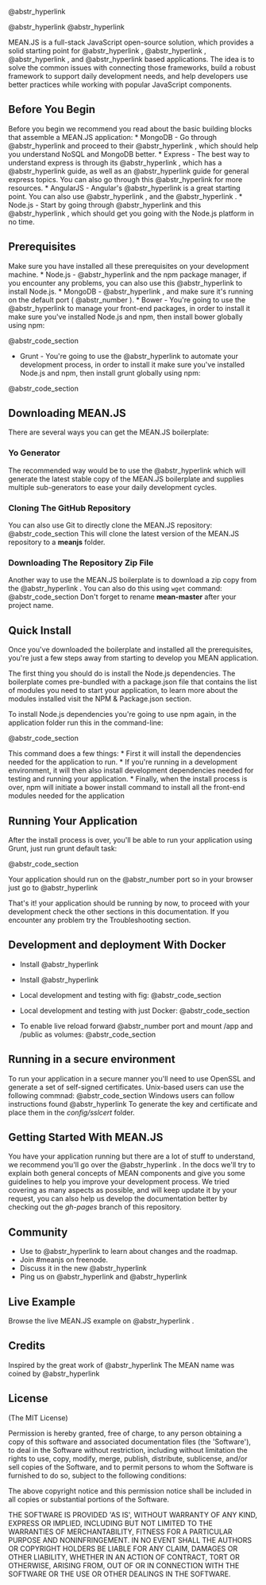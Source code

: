 @abstr_hyperlink 

@abstr_hyperlink @abstr_hyperlink 

MEAN.JS is a full-stack JavaScript open-source solution, which provides a solid starting point for @abstr_hyperlink , @abstr_hyperlink , @abstr_hyperlink , and @abstr_hyperlink based applications. The idea is to solve the common issues with connecting those frameworks, build a robust framework to support daily development needs, and help developers use better practices while working with popular JavaScript components. 

## Before You Begin

Before you begin we recommend you read about the basic building blocks that assemble a MEAN.JS application: * MongoDB - Go through @abstr_hyperlink and proceed to their @abstr_hyperlink , which should help you understand NoSQL and MongoDB better. * Express - The best way to understand express is through its @abstr_hyperlink , which has a @abstr_hyperlink guide, as well as an @abstr_hyperlink guide for general express topics. You can also go through this @abstr_hyperlink for more resources. * AngularJS - Angular's @abstr_hyperlink is a great starting point. You can also use @abstr_hyperlink , and the @abstr_hyperlink . * Node.js - Start by going through @abstr_hyperlink and this @abstr_hyperlink , which should get you going with the Node.js platform in no time.

## Prerequisites

Make sure you have installed all these prerequisites on your development machine. * Node.js - @abstr_hyperlink and the npm package manager, if you encounter any problems, you can also use this @abstr_hyperlink to install Node.js. * MongoDB - @abstr_hyperlink , and make sure it's running on the default port ( @abstr_number ). * Bower - You're going to use the @abstr_hyperlink to manage your front-end packages, in order to install it make sure you've installed Node.js and npm, then install bower globally using npm:

@abstr_code_section 

  * Grunt - You're going to use the @abstr_hyperlink to automate your development process, in order to install it make sure you've installed Node.js and npm, then install grunt globally using npm:

@abstr_code_section 




## Downloading MEAN.JS

There are several ways you can get the MEAN.JS boilerplate: 

### Yo Generator

The recommended way would be to use the @abstr_hyperlink which will generate the latest stable copy of the MEAN.JS boilerplate and supplies multiple sub-generators to ease your daily development cycles.

### Cloning The GitHub Repository

You can also use Git to directly clone the MEAN.JS repository: @abstr_code_section This will clone the latest version of the MEAN.JS repository to a **meanjs** folder.

### Downloading The Repository Zip File

Another way to use the MEAN.JS boilerplate is to download a zip copy from the @abstr_hyperlink . You can also do this using `wget` command: @abstr_code_section Don't forget to rename **mean-master** after your project name.

## Quick Install

Once you've downloaded the boilerplate and installed all the prerequisites, you're just a few steps away from starting to develop you MEAN application.

The first thing you should do is install the Node.js dependencies. The boilerplate comes pre-bundled with a package.json file that contains the list of modules you need to start your application, to learn more about the modules installed visit the NPM & Package.json section.

To install Node.js dependencies you're going to use npm again, in the application folder run this in the command-line:

@abstr_code_section 

This command does a few things: * First it will install the dependencies needed for the application to run. * If you're running in a development environment, it will then also install development dependencies needed for testing and running your application. * Finally, when the install process is over, npm will initiate a bower install command to install all the front-end modules needed for the application

## Running Your Application

After the install process is over, you'll be able to run your application using Grunt, just run grunt default task:

@abstr_code_section 

Your application should run on the @abstr_number port so in your browser just go to @abstr_hyperlink 

That's it! your application should be running by now, to proceed with your development check the other sections in this documentation. If you encounter any problem try the Troubleshooting section.

## Development and deployment With Docker

  * Install @abstr_hyperlink 
  * Install @abstr_hyperlink 

  * Local development and testing with fig: @abstr_code_section 

  * Local development and testing with just Docker: @abstr_code_section 

  * To enable live reload forward @abstr_number port and mount /app and /public as volumes: @abstr_code_section 




## Running in a secure environment

To run your application in a secure manner you'll need to use OpenSSL and generate a set of self-signed certificates. Unix-based users can use the following commnad: @abstr_code_section Windows users can follow instructions found @abstr_hyperlink To generate the key and certificate and place them in the _config/sslcert_ folder.

## Getting Started With MEAN.JS

You have your application running but there are a lot of stuff to understand, we recommend you'll go over the @abstr_hyperlink . In the docs we'll try to explain both general concepts of MEAN components and give you some guidelines to help you improve your development process. We tried covering as many aspects as possible, and will keep update it by your request, you can also help us develop the documentation better by checking out the _gh-pages_ branch of this repository.

## Community

  * Use to @abstr_hyperlink to learn about changes and the roadmap.
  * Join #meanjs on freenode.
  * Discuss it in the new @abstr_hyperlink 
  * Ping us on @abstr_hyperlink and @abstr_hyperlink 



## Live Example

Browse the live MEAN.JS example on @abstr_hyperlink .

## Credits

Inspired by the great work of @abstr_hyperlink The MEAN name was coined by @abstr_hyperlink 

## License

(The MIT License)

Permission is hereby granted, free of charge, to any person obtaining a copy of this software and associated documentation files (the 'Software'), to deal in the Software without restriction, including without limitation the rights to use, copy, modify, merge, publish, distribute, sublicense, and/or sell copies of the Software, and to permit persons to whom the Software is furnished to do so, subject to the following conditions:

The above copyright notice and this permission notice shall be included in all copies or substantial portions of the Software.

THE SOFTWARE IS PROVIDED 'AS IS', WITHOUT WARRANTY OF ANY KIND, EXPRESS OR IMPLIED, INCLUDING BUT NOT LIMITED TO THE WARRANTIES OF MERCHANTABILITY, FITNESS FOR A PARTICULAR PURPOSE AND NONINFRINGEMENT. IN NO EVENT SHALL THE AUTHORS OR COPYRIGHT HOLDERS BE LIABLE FOR ANY CLAIM, DAMAGES OR OTHER LIABILITY, WHETHER IN AN ACTION OF CONTRACT, TORT OR OTHERWISE, ARISING FROM, OUT OF OR IN CONNECTION WITH THE SOFTWARE OR THE USE OR OTHER DEALINGS IN THE SOFTWARE.
